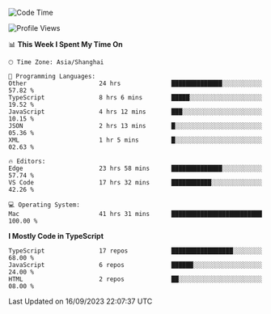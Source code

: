 <!--START_SECTION:waka-->
![Code Time](http://img.shields.io/badge/Code%20Time-5%2C172%20hrs%2052%20mins-blue)

![Profile Views](http://img.shields.io/badge/Profile%20Views-0-blue)

📊 **This Week I Spent My Time On** 

```text
🕑︎ Time Zone: Asia/Shanghai

💬 Programming Languages: 
Other                    24 hrs              ██████████████░░░░░░░░░░░   57.82 % 
TypeScript               8 hrs 6 mins        █████░░░░░░░░░░░░░░░░░░░░   19.52 % 
JavaScript               4 hrs 12 mins       ███░░░░░░░░░░░░░░░░░░░░░░   10.15 % 
JSON                     2 hrs 13 mins       █░░░░░░░░░░░░░░░░░░░░░░░░   05.36 % 
XML                      1 hr 5 mins         █░░░░░░░░░░░░░░░░░░░░░░░░   02.63 % 

🔥 Editors: 
Edge                     23 hrs 58 mins      ██████████████░░░░░░░░░░░   57.74 % 
VS Code                  17 hrs 32 mins      ███████████░░░░░░░░░░░░░░   42.26 % 

💻 Operating System: 
Mac                      41 hrs 31 mins      █████████████████████████   100.00 % 
```

**I Mostly Code in TypeScript** 

```text
TypeScript               17 repos            █████████████████░░░░░░░░   68.00 % 
JavaScript               6 repos             ██████░░░░░░░░░░░░░░░░░░░   24.00 % 
HTML                     2 repos             ██░░░░░░░░░░░░░░░░░░░░░░░   08.00 % 
```




 Last Updated on 16/09/2023 22:07:37 UTC
<!--END_SECTION:waka-->
